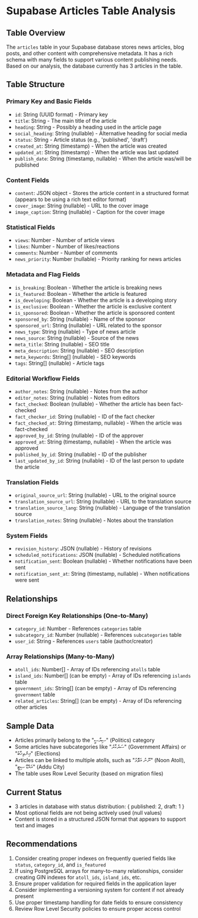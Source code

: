# Supabase Articles Table Analysis

## Table Overview
The `articles` table in your Supabase database stores news articles, blog posts, and other content with comprehensive metadata. It has a rich schema with many fields to support various content publishing needs. Based on our analysis, the database currently has 3 articles in the table.

## Table Structure

### Primary Key and Basic Fields
- `id`: String (UUID format) - Primary key
- `title`: String - The main title of the article
- `heading`: String - Possibly a heading used in the article page
- `social_heading`: String (nullable) - Alternative heading for social media
- `status`: String - Article status (e.g., 'published', 'draft') 
- `created_at`: String (timestamp) - When the article was created
- `updated_at`: String (timestamp) - When the article was last updated
- `publish_date`: String (timestamp, nullable) - When the article was/will be published

### Content Fields
- `content`: JSON object - Stores the article content in a structured format (appears to be using a rich text editor format)
- `cover_image`: String (nullable) - URL to the cover image
- `image_caption`: String (nullable) - Caption for the cover image

### Statistical Fields
- `views`: Number - Number of article views
- `likes`: Number - Number of likes/reactions
- `comments`: Number - Number of comments
- `news_priority`: Number (nullable) - Priority ranking for news articles

### Metadata and Flag Fields
- `is_breaking`: Boolean - Whether the article is breaking news
- `is_featured`: Boolean - Whether the article is featured
- `is_developing`: Boolean - Whether the article is a developing story
- `is_exclusive`: Boolean - Whether the article is exclusive content
- `is_sponsored`: Boolean - Whether the article is sponsored content
- `sponsored_by`: String (nullable) - Name of the sponsor
- `sponsored_url`: String (nullable) - URL related to the sponsor
- `news_type`: String (nullable) - Type of news article
- `news_source`: String (nullable) - Source of the news
- `meta_title`: String (nullable) - SEO title
- `meta_description`: String (nullable) - SEO description
- `meta_keywords`: String[] (nullable) - SEO keywords
- `tags`: String[] (nullable) - Article tags

### Editorial Workflow Fields
- `author_notes`: String (nullable) - Notes from the author
- `editor_notes`: String (nullable) - Notes from editors
- `fact_checked`: Boolean (nullable) - Whether the article has been fact-checked
- `fact_checker_id`: String (nullable) - ID of the fact checker
- `fact_checked_at`: String (timestamp, nullable) - When the article was fact-checked
- `approved_by_id`: String (nullable) - ID of the approver
- `approved_at`: String (timestamp, nullable) - When the article was approved
- `published_by_id`: String (nullable) - ID of the publisher
- `last_updated_by_id`: String (nullable) - ID of the last person to update the article

### Translation Fields
- `original_source_url`: String (nullable) - URL to the original source
- `translation_source_url`: String (nullable) - URL to the translation source
- `translation_source_lang`: String (nullable) - Language of the translation source
- `translation_notes`: String (nullable) - Notes about the translation

### System Fields
- `revision_history`: JSON (nullable) - History of revisions
- `scheduled_notifications`: JSON (nullable) - Scheduled notifications
- `notification_sent`: Boolean (nullable) - Whether notifications have been sent
- `notification_sent_at`: String (timestamp, nullable) - When notifications were sent

## Relationships

### Direct Foreign Key Relationships (One-to-Many)
- `category_id`: Number - References `categories` table
- `subcategory_id`: Number (nullable) - References `subcategories` table
- `user_id`: String - References `users` table (author/creator)

### Array Relationships (Many-to-Many)
- `atoll_ids`: Number[] - Array of IDs referencing `atolls` table
- `island_ids`: Number[] (can be empty) - Array of IDs referencing `islands` table
- `government_ids`: String[] (can be empty) - Array of IDs referencing `government` table
- `related_articles`: String[] (can be empty) - Array of IDs referencing other articles

## Sample Data
- Articles primarily belong to the "ސިޔާސީ" (Politics) category
- Some articles have subcategories like "ސަރުކާރު" (Government Affairs) or "އިންތިޚާބު" (Elections)
- Articles can be linked to multiple atolls, such as "ނޫނު އަތޮޅު" (Noon Atoll), "އައްޑޫ ސިޓީ" (Addu City)
- The table uses Row Level Security (based on migration files)

## Current Status
- 3 articles in database with status distribution: { published: 2, draft: 1 }
- Most optional fields are not being actively used (null values)
- Content is stored in a structured JSON format that appears to support text and images

## Recommendations
1. Consider creating proper indexes on frequently queried fields like `status`, `category_id`, and `is_featured`
2. If using PostgreSQL arrays for many-to-many relationships, consider creating GIN indexes for `atoll_ids`, `island_ids`, etc.
3. Ensure proper validation for required fields in the application layer
4. Consider implementing a versioning system for content if not already present
5. Use proper timestamp handling for date fields to ensure consistency
6. Review Row Level Security policies to ensure proper access control

